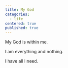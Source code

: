 ```yaml
---
title: My God
categories:
  - life
centered: true
published: true
---
```


My God
is
within
me.

I
am
everything
and
nothing.

I
have
all
I
need.

